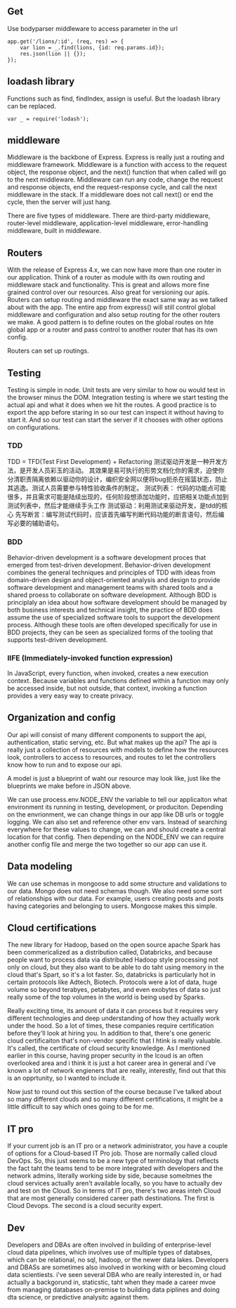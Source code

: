 ## Get
Use bodyparser middleware to access parameter in the url
```
app.get('/lions/:id', (req, res) => {
	var lion = _.find(lions, {id: req.params.id});
	res.json(lion || {});
});
```

## loadash library
Functions such as find, findIndex, assign is useful.
But the loadash library can be replaced.
```
var _ = require('lodash');
```
## middleware
Middleware is the backbone of Express. Express is really just a routing and middleware framework.
Middleware is a function with access to the request object, the response object, and the next() function that when called will go to the next middleware. Middleware can run any code, change the request and response objects, end the request-response cycle, and call the next middleware in the stack. If a middleware does not call next() or end the cycle, then the server will just hang.

There are five types of middleware.
There are third-party middleware, router-level middleware, application-level middleware, error-handling middleware, built in middleware.  

## Routers
With the release of Express 4.x, we can now have more than one router in our application. Think of a router as module with its own routing and middleware stack and functionality. This is great and allows more fine grained control over our resources. Also great for versioning our apis. Routers can setup routing and middleware the exact same way as we talked about with the app. The entire app from express() will still control global middleware and configuration and also setup routing for the other routers we make.
A good pattern is to define routes on the global routes on hte global app or a router and pass control to another router that has its own config.

Routers can set up routings.

## Testing
Testing is simple in node. Unit tests are very similar to how ou would test in the browser minus the DOM. Integration testing is where we start testing the actual api and what it does when we hit the routes.
A good practice is to export the app before staring in so our test can inspect it without having to start it. And so our test can start the server if it chooses with other options on configurations.

### TDD
TDD = TFD(Test First Development) + Refactoring
测试驱动开发是一种开发方法，是开发人员彩玉的活动。 其效果是易可执行的形势文档化你的需求，迫使你分清职责隔离依赖以驱动你的设计，编织安全网以便将bug扼杀在摇篮状态，防止其逃逸。测试人员需要参与特性验收条件的制定。
测试列表： 代码的功能点可能很多，并且需求可能是陆续出现的，任何阶段想添加功能时，应把相关功能点加到测试列表中，然后才能继续手头工作
测试驱动：利用测试来驱动开发，是tdd的核心
先写断言：编写测试代码时，应该首先编写判断代码功能的断言语句，然后编写必要的辅助语句。

### BDD
Behavior-driven development is a software development proces that emerged from test-driven development. Behavior-driven development combines the general techniques and principles of TDD with ideas from domain-driven design and object-oriented analysis and design to provide software development and management teams with shared tools and a shared proess to collaborate on software development.
Although BDD is principlaly an idea about how software development should be managed by both business interests and technical insight, the practice of BDD does assume the use of specialized software tools to support the development process. Although these tools are often developed specifically for use in BDD projects, they can be seen as specialized forms of the tooling that supports test-driven development.

### IIFE (Immediately-invoked function expression)
In JavaScript, every function, when invoked, creates a new execution context. Because variables and functions defined within a function may only be accessed inside, but not outside, that context, invoking a function provides a very easy way to create privacy.

## Organization and config
Our api will consist of many different components to support the api, authentication, static serving, etc. But what makes up the api? The api is really just a collection of resources with models to define how the resources look, controllers to access to resources, and routes to let the controllers know how to run and to expose our api.

A model is just a blueprint of waht our resource may look like, just like the blueprints we make before in JSON above.

We can use process.env.NODE_ENV the variable to tell our applicaiton what environment its running in testing, development, or produciton. Depending on the envrionment, we can change things in our app like DB urls or toggle logging. We can also set and reference other env vars. Instead of searching everywhere for these values to change, we can and should create a central location for that config. Then depending on the NODE_ENV we can require another config file and merge the two together so our app can use it.

## Data modeling
We can use schemas in mongoose to add some structure and validations to our data. Mongo does not need schemas though. We also need some sort of relationships with our data. For example, users creating posts and posts having categories and belonging to users. Mongoose makes this simple.

## Cloud certifications
The new library for Hadoop, based on the open source apache Spark has been commericalized as a distribution called, Databricks, and because people want to process data via distributed Hadoop style processing not only on cloud, but they also want to be able to do taht using memory in the cloud that's Spart, so it's a lot faster. So, databricks is particularly hot in certain protocols like Adtech, Biotech. Protocols were a lot of data, huge volume so beyond terabyes, petabytes, and even exobytes of data so just really some of the top volumes in the world is being used by Sparks.

Really exciting time, its amount of data it can process but it requires very different technologies and deep understanding of how they actually work under the hood. So a lot of times, these companies require certification before they'll look at hiring you. In addition to that, there's one generic cloud certificaiton that's non-vendor specific that I htink is really valuable. It's called, the certificate of cloud security knowledge. As I mentioned earlier in this course, having proper security in the lcoud is an often overlooked area and i think it is just a hot career area in general and i've known a lot of network engieners that are really, interestly, find out that this is an opprtunity, so I wanted to include it.

Now just to round out this section of the course because I've talked about so many different clouds and so many different certifications, it might be a little difficult to say which ones going to be for me.

## IT pro
If your current job is an IT pro or a network administrator, you have a couple of options for a Cloud-based IT Pro job. Those are normally called cloud DevOps. So, this just seems to be a new type of terminology that reflects the fact taht the teams tend to be more integrated with developers and the network admins, literally working side by side, because someitmes the cloud services actually aren't available locally, so you have to actually dev and test on the Cloud.
So in terms of IT pro, there's two areas inteh Cloud that are most generally considered career path destinations. The first is Cloud Devops. The second is a cloud security expert.  

## Dev
Developers and DBAs are often involved in building of enterprise-level cloud data pipelines, which involves use of multiple types of databses, which can be relational, no sql, hadoop, or the newer data lakes. Developers and DBASs are sometimes also involved in working with or becoming cloud data scientiests. i've seen several DBA who are really interested in, or had actually a backgorund in, staticstic, taht when they made a career mvoe from managing databases on-premise to building data piplines and doing dta science, or predictive analysitc against them.

